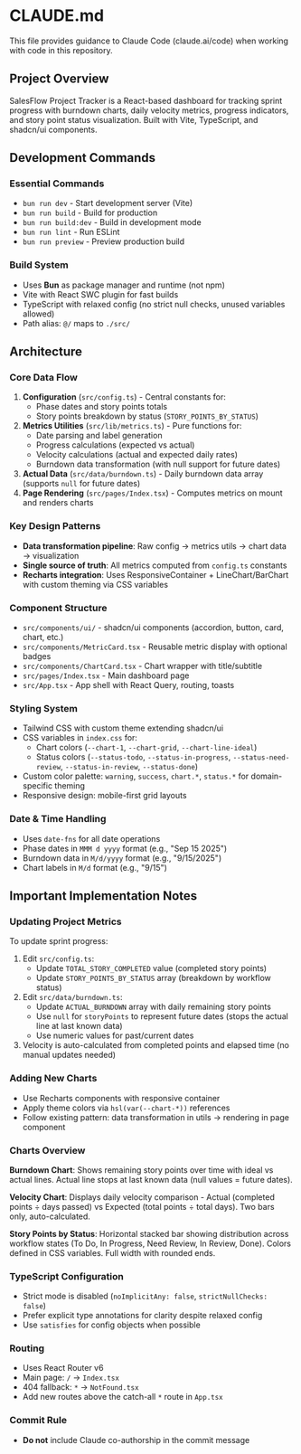 # CLAUDE.md

This file provides guidance to Claude Code (claude.ai/code) when working with code in this repository.

## Project Overview

SalesFlow Project Tracker is a React-based dashboard for tracking sprint progress with burndown charts, daily velocity metrics, progress indicators, and story point status visualization. Built with Vite, TypeScript, and shadcn/ui components.

## Development Commands

### Essential Commands
- `bun run dev` - Start development server (Vite)
- `bun run build` - Build for production
- `bun run build:dev` - Build in development mode
- `bun run lint` - Run ESLint
- `bun run preview` - Preview production build

### Build System
- Uses **Bun** as package manager and runtime (not npm)
- Vite with React SWC plugin for fast builds
- TypeScript with relaxed config (no strict null checks, unused variables allowed)
- Path alias: `@/` maps to `./src/`

## Architecture

### Core Data Flow
1. **Configuration** (`src/config.ts`) - Central constants for:
   - Phase dates and story points totals
   - Story points breakdown by status (`STORY_POINTS_BY_STATUS`)
2. **Metrics Utilities** (`src/lib/metrics.ts`) - Pure functions for:
   - Date parsing and label generation
   - Progress calculations (expected vs actual)
   - Velocity calculations (actual and expected daily rates)
   - Burndown data transformation (with null support for future dates)
3. **Actual Data** (`src/data/burndown.ts`) - Daily burndown data array (supports `null` for future dates)
4. **Page Rendering** (`src/pages/Index.tsx`) - Computes metrics on mount and renders charts

### Key Design Patterns
- **Data transformation pipeline**: Raw config → metrics utils → chart data → visualization
- **Single source of truth**: All metrics computed from `config.ts` constants
- **Recharts integration**: Uses ResponsiveContainer + LineChart/BarChart with custom theming via CSS variables

### Component Structure
- `src/components/ui/` - shadcn/ui components (accordion, button, card, chart, etc.)
- `src/components/MetricCard.tsx` - Reusable metric display with optional badges
- `src/components/ChartCard.tsx` - Chart wrapper with title/subtitle
- `src/pages/Index.tsx` - Main dashboard page
- `src/App.tsx` - App shell with React Query, routing, toasts

### Styling System
- Tailwind CSS with custom theme extending shadcn/ui
- CSS variables in `index.css` for:
  - Chart colors (`--chart-1`, `--chart-grid`, `--chart-line-ideal`)
  - Status colors (`--status-todo`, `--status-in-progress`, `--status-need-review`, `--status-in-review`, `--status-done`)
- Custom color palette: `warning`, `success`, `chart.*`, `status.*` for domain-specific theming
- Responsive design: mobile-first grid layouts

### Date & Time Handling
- Uses `date-fns` for all date operations
- Phase dates in `MMM d yyyy` format (e.g., "Sep 15 2025")
- Burndown data in `M/d/yyyy` format (e.g., "9/15/2025")
- Chart labels in `M/d` format (e.g., "9/15")

## Important Implementation Notes

### Updating Project Metrics
To update sprint progress:
1. Edit `src/config.ts`:
   - Update `TOTAL_STORY_COMPLETED` value (completed story points)
   - Update `STORY_POINTS_BY_STATUS` array (breakdown by workflow status)
2. Edit `src/data/burndown.ts`:
   - Update `ACTUAL_BURNDOWN` array with daily remaining story points
   - Use `null` for `storyPoints` to represent future dates (stops the actual line at last known data)
   - Use numeric values for past/current dates
3. Velocity is auto-calculated from completed points and elapsed time (no manual updates needed)

### Adding New Charts
- Use Recharts components with responsive container
- Apply theme colors via `hsl(var(--chart-*))` references
- Follow existing pattern: data transformation in utils → rendering in page component

### Charts Overview
**Burndown Chart**: Shows remaining story points over time with ideal vs actual lines. Actual line stops at last known data (null values = future dates).

**Velocity Chart**: Displays daily velocity comparison - Actual (completed points ÷ days passed) vs Expected (total points ÷ total days). Two bars only, auto-calculated.

**Story Points by Status**: Horizontal stacked bar showing distribution across workflow states (To Do, In Progress, Need Review, In Review, Done). Colors defined in CSS variables. Full width with rounded ends.

### TypeScript Configuration
- Strict mode is disabled (`noImplicitAny: false`, `strictNullChecks: false`)
- Prefer explicit type annotations for clarity despite relaxed config
- Use `satisfies` for config objects when possible

### Routing
- Uses React Router v6
- Main page: `/` → `Index.tsx`
- 404 fallback: `*` → `NotFound.tsx`
- Add new routes above the catch-all `*` route in `App.tsx`

### Commit Rule
- **Do not** include Claude co-authorship in the commit message